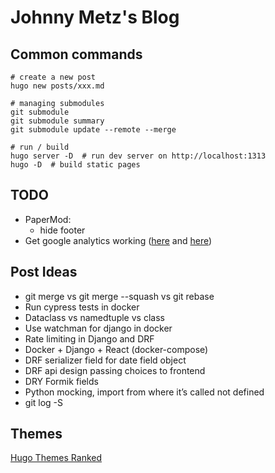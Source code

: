 # Johnny Metz's Blog

## Common commands

```
# create a new post
hugo new posts/xxx.md

# managing submodules
git submodule
git submodule summary
git submodule update --remote --merge

# run / build
hugo server -D  # run dev server on http://localhost:1313
hugo -D  # build static pages
```

## TODO

- PaperMod:
  - hide footer
- Get google analytics working ([here](https://gist.github.com/zjeaton/42246742cdaf2fb46400d04c2eba9a8a#file-analytics-gtag-html) and [here](https://gideonwolfe.com/posts/sysadmin/hugo/hugogoogleanalytics/))

## Post Ideas

- git merge vs git merge --squash vs git rebase
- Run cypress tests in docker
- Dataclass vs namedtuple vs class
- Use watchman for django in docker
- Rate limiting in Django and DRF
- Docker + Django + React (docker-compose)
- DRF serializer field for date field object
- DRF api design passing choices to frontend
- DRY Formik fields
- Python mocking, import from where it’s called not defined
- git log -S

## Themes

[Hugo Themes Ranked](https://hugoranked.com/)
